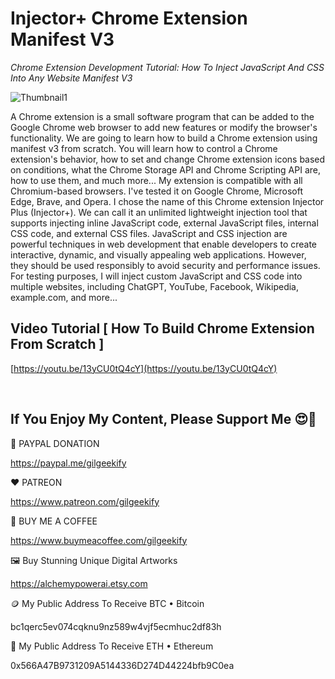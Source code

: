 # Injector+ Chrome Extension Manifest V3

_Chrome Extension Development Tutorial: How To Inject JavaScript And CSS Into Any Website Manifest V3_

![Thumbnail1](https://raw.githubusercontent.com/saeedkohansal/InjectorPlus-Chrome-Extension-Manifest-V3/main/images/InjectorPlus-Chrome-Extension-Manifest-V3.png "InjectorPlus Chrome Extension Manifest V3")

A Chrome extension is a small software program that can be added to the Google Chrome web browser to add new features or modify the browser's functionality. We are going to learn how to build a Chrome extension using manifest v3 from scratch. You will learn how to control a Chrome extension's behavior, how to set and change Chrome extension icons based on conditions, what the Chrome Storage API and Chrome Scripting API are, how to use them, and much more... My extension is compatible with all Chromium-based browsers. I've tested it on Google Chrome, Microsoft Edge, Brave, and Opera. I chose the name of this Chrome extension Injector Plus (Injector+). We can call it an unlimited lightweight injection tool that supports injecting inline JavaScript code, external JavaScript files, internal CSS code, and external CSS files. JavaScript and CSS injection are powerful techniques in web development that enable developers to create interactive, dynamic, and visually appealing web applications. However, they should be used responsibly to avoid security and performance issues. For testing purposes, I will inject custom JavaScript and CSS code into multiple websites, including ChatGPT, YouTube, Facebook, Wikipedia, example.com, and more...

## Video Tutorial [ How To Build Chrome Extension From Scratch ]
[https://youtu.be/13yCU0tQ4cY](https://youtu.be/13yCU0tQ4cY)

 

## If You Enjoy My Content, Please Support Me 😍🙏

💙 PAYPAL DONATION

https://paypal.me/gilgeekify

❤️ PATREON

https://www.patreon.com/gilgeekify

💛 BUY ME A COFFEE

https://www.buymeacoffee.com/gilgeekify

🖼️ Buy Stunning Unique Digital Artworks

https://alchemypowerai.etsy.com

🪙 My Public Address To Receive BTC • Bitcoin

bc1qerc5ev074cqknu9nz589w4vjf5ecmhuc2df83h

🥈 My Public Address To Receive ETH • Ethereum

0x566A47B9731209A5144336D274D44224bfb9C0ea














